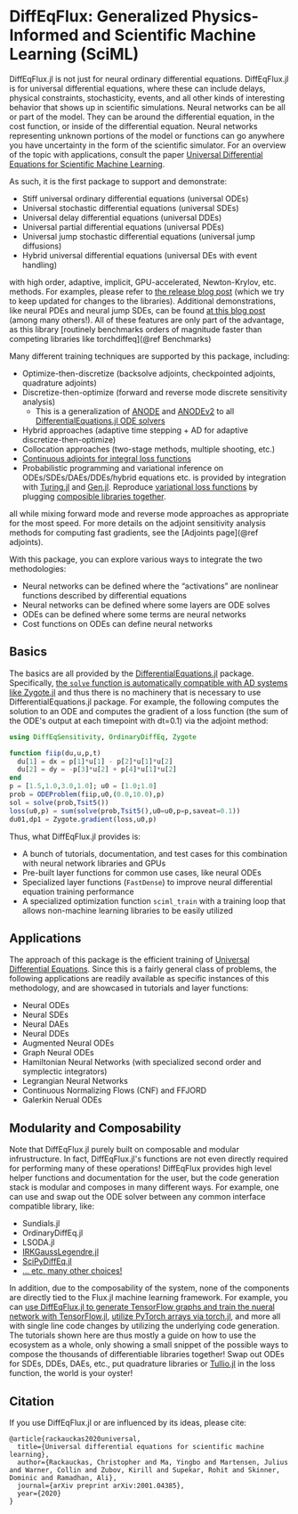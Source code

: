 # DiffEqFlux: Generalized Physics-Informed and Scientific Machine Learning (SciML)

DiffEqFlux.jl is not just for neural ordinary differential equations.
DiffEqFlux.jl is for universal differential equations, where these can include
delays, physical constraints, stochasticity, events, and all other kinds of
interesting behavior that shows up in scientific simulations. Neural networks can
be all or part of the model. They can be around the differential equation,
in the cost function, or inside of the differential equation. Neural networks
representing unknown portions of the model or functions can go anywhere you
have uncertainty in the form of the scientific simulator. For an overview of the
topic with applications, consult the paper [Universal Differential Equations for
Scientific Machine Learning](https://arxiv.org/abs/2001.04385).

As such, it is the first package to support and demonstrate:

- Stiff universal ordinary differential equations (universal ODEs)
- Universal stochastic differential equations (universal SDEs)
- Universal delay differential equations (universal DDEs)
- Universal partial differential equations (universal PDEs)
- Universal jump stochastic differential equations (universal jump diffusions)
- Hybrid universal differential equations (universal DEs with event handling)

with high order, adaptive, implicit, GPU-accelerated, Newton-Krylov, etc.
methods. For examples, please refer to [the release blog
post](https://julialang.org/blog/2019/01/fluxdiffeq) (which we try to keep
updated for changes to the libraries). Additional demonstrations, like neural
PDEs and neural jump SDEs, can be found [at this blog
post](http://www.stochasticlifestyle.com/neural-jump-sdes-jump-diffusions-and-neural-pdes/)
(among many others!). All of these features are only part of the advantage, as this library
[routinely benchmarks orders of magnitude faster than competing libraries like torchdiffeq](@ref Benchmarks)

Many different training techniques are supported by this package, including:

- Optimize-then-discretize (backsolve adjoints, checkpointed adjoints, quadrature adjoints)
- Discretize-then-optimize (forward and reverse mode discrete sensitivity analysis)
  - This is a generalization of [ANODE](https://arxiv.org/pdf/1902.10298.pdf) and [ANODEv2](https://arxiv.org/pdf/1906.04596.pdf) to all [DifferentialEquations.jl ODE solvers](https://diffeq.sciml.ai/latest/solvers/ode_solve/)
- Hybrid approaches (adaptive time stepping + AD for adaptive discretize-then-optimize)
- Collocation approaches (two-stage methods, multiple shooting, etc.)
- [Continuous adjoints for integral loss functions](https://diffeq.sciml.ai/stable/analysis/sensitivity/#Example-continuous-adjoints-on-an-energy-functional)
- Probabilistic programming and variational inference on ODEs/SDEs/DAEs/DDEs/hybrid
  equations etc. is provided by integration with [Turing.jl](https://turing.ml/dev/)
  and [Gen.jl](https://github.com/probcomp/Gen.jl). Reproduce
  [variational loss functions](https://arxiv.org/abs/2001.01328) by plugging
  [composible libraries together](https://turing.ml/dev/tutorials/9-variationalinference/).

all while mixing forward mode and reverse mode approaches as appropriate for the
most speed. For more details on the adjoint sensitivity analysis methods for
computing fast gradients, see the [Adjoints page](@ref adjoints).

With this package, you can explore various ways to integrate the two methodologies:

- Neural networks can be defined where the “activations” are nonlinear functions
  described by differential equations
- Neural networks can be defined where some layers are ODE solves
- ODEs can be defined where some terms are neural networks
- Cost functions on ODEs can define neural networks

## Basics

The basics are all provided by the
[DifferentialEquations.jl](https://diffeq.sciml.ai/latest/) package. Specifically,
[the `solve` function is automatically compatible with AD systems like Zygote.jl](https://diffeq.sciml.ai/latest/analysis/sensitivity/)
and thus there is no machinery that is necessary to use DifferentialEquations.jl
package. For example, the following computes the solution to an ODE and computes
the gradient of a loss function (the sum of the ODE's output at each timepoint
with dt=0.1) via the adjoint method:

```julia
using DiffEqSensitivity, OrdinaryDiffEq, Zygote

function fiip(du,u,p,t)
  du[1] = dx = p[1]*u[1] - p[2]*u[1]*u[2]
  du[2] = dy = -p[3]*u[2] + p[4]*u[1]*u[2]
end
p = [1.5,1.0,3.0,1.0]; u0 = [1.0;1.0]
prob = ODEProblem(fiip,u0,(0.0,10.0),p)
sol = solve(prob,Tsit5())
loss(u0,p) = sum(solve(prob,Tsit5(),u0=u0,p=p,saveat=0.1))
du01,dp1 = Zygote.gradient(loss,u0,p)
```

Thus, what DiffEqFlux.jl provides is:

- A bunch of tutorials, documentation, and test cases for this combination
  with neural network libraries and GPUs
- Pre-built layer functions for common use cases, like neural ODEs
- Specialized layer functions (`FastDense`) to improve neural differential equation
  training performance
- A specialized optimization function `sciml_train` with a training loop that
  allows non-machine learning libraries to be easily utilized

## Applications

The approach of this package is the efficient training of
[Universal Differential Equations](https://arxiv.org/abs/2001.04385).
Since this is a fairly general class of problems, the following
applications are readily available as specific instances of this
methodology, and are showcased in tutorials and layer functions:

- Neural ODEs
- Neural SDEs
- Neural DAEs
- Neural DDEs
- Augmented Neural ODEs
- Graph Neural ODEs
- Hamiltonian Neural Networks (with specialized second order and symplectic integrators)
- Legrangian Neural Networks
- Continuous Normalizing Flows (CNF) and FFJORD
- Galerkin Nerual ODEs

## Modularity and Composability

Note that DiffEqFlux.jl purely built on composable and modular infrustructure. In fact, 
DiffEqFlux.jl's functions are not even directly required for performing many of these operations! 
DiffEqFlux provides high level helper functions and documentation for the user, but the 
code generation stack is modular and composes in many different ways. For example, one can 
use and swap out the ODE solver between any common interface compatible library, like:

- Sundials.jl
- OrdinaryDiffEq.jl
- LSODA.jl
- [IRKGaussLegendre.jl](https://github.com/mikelehu/IRKGaussLegendre.jl)
- [SciPyDiffEq.jl](https://github.com/SciML/SciPyDiffEq.jl)
- [... etc. many other choices!](https://diffeq.sciml.ai/stable/solvers/ode_solve/)

In addition, due to the composability of the system, none of the components are directly
tied to the Flux.jl machine learning framework. For example, you can [use DiffEqFlux.jl
to generate TensorFlow graphs and train the nueral network with TensorFlow.jl](https://youtu.be/n2MwJ1guGVQ?t=284),
[utilize PyTorch arrays via torch.jl](https://github.com/FluxML/Torch.jl), and more all with
single line code changes by utilizing the underlying code generation. The tutorials shown here
are thus mostly a guide on how to use the ecosystem as a whole, only showing a small snippet
of the possible ways to compose the thousands of differentiable libraries together! Swap out
ODEs for SDEs, DDEs, DAEs, etc., put quadrature libraries or [Tullio.jl](https://github.com/mcabbott/Tullio.jl)
in the loss function, the world is your oyster!

## Citation

If you use DiffEqFlux.jl or are influenced by its ideas, please cite:

```
@article{rackauckas2020universal,
  title={Universal differential equations for scientific machine learning},
  author={Rackauckas, Christopher and Ma, Yingbo and Martensen, Julius and Warner, Collin and Zubov, Kirill and Supekar, Rohit and Skinner, Dominic and Ramadhan, Ali},
  journal={arXiv preprint arXiv:2001.04385},
  year={2020}
}
```
